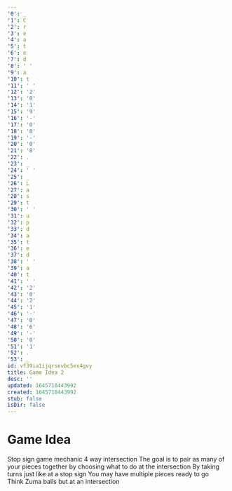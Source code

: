 ```yaml
---
'0': _
'1': C
'2': r
'3': e
'4': a
'5': t
'6': e
'7': d
'8': ' '
'9': a
'10': t
'11': ' '
'12': '2'
'13': '0'
'14': '1'
'15': '9'
'16': '-'
'17': '0'
'18': '8'
'19': '-'
'20': '0'
'21': '8'
'22': .
'23': _
'24': ' '
'25': _
'26': L
'27': a
'28': s
'29': t
'30': ' '
'31': u
'32': p
'33': d
'34': a
'35': t
'36': e
'37': d
'38': ' '
'39': a
'40': t
'41': ' '
'42': '2'
'43': '0'
'44': '2'
'45': '1'
'46': '-'
'47': '0'
'48': '6'
'49': '-'
'50': '0'
'51': '1'
'52': .
'53': _
id: vf39ia1ijqrsevbc5ex4gvy
title: Game Idea 2
desc: ''
updated: 1645718443992
created: 1645718443992
stub: false
isDir: false
---
```


# Game Idea


Stop sign game mechanic
4 way intersection
The goal is to pair as many of your pieces together by choosing what to do at the intersection
By taking turns just like at a stop sign
You may have multiple pieces ready to go 
Think Zuma balls but at an intersection

